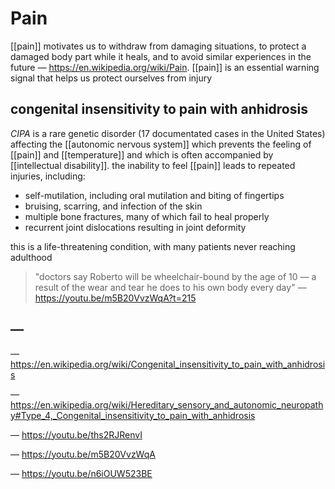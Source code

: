 # Pain

[[pain]] motivates us to withdraw from damaging situations, to protect a damaged body part while it heals, and to avoid similar experiences in the future &mdash; <https://en.wikipedia.org/wiki/Pain>. [[pain]] is an essential warning signal that helps us protect ourselves from injury

## congenital insensitivity to pain with anhidrosis

_CIPA_ is a rare genetic disorder (17 documentated cases in the United States) affecting the [[autonomic nervous system]] which prevents the feeling of [[pain]] and [[temperature]] and which is often accompanied by [[intellectual disability]]. the inability to feel [[pain]] leads to repeated injuries, including:

- self-mutilation, including oral mutilation and biting of fingertips
- bruising, scarring, and infection of the skin
- multiple bone fractures, many of which fail to heal properly
- recurrent joint dislocations resulting in joint deformity

this is a life-threatening condition, with many patients never reaching adulthood

> "doctors say Roberto will be wheelchair-bound by the age of 10 &mdash; a result of the wear and tear he does to his own body every day" &mdash; <https://youtu.be/m5B20VvzWqA?t=215>

## &mdash;

&mdash; <https://en.wikipedia.org/wiki/Congenital_insensitivity_to_pain_with_anhidrosis>

&mdash; <https://en.wikipedia.org/wiki/Hereditary_sensory_and_autonomic_neuropathy#Type_4,_Congenital_insensitivity_to_pain_with_anhidrosis>

&mdash; <https://youtu.be/ths2RJRenvI>

&mdash; <https://youtu.be/m5B20VvzWqA>

&mdash; <https://youtu.be/n6iOUW523BE>
